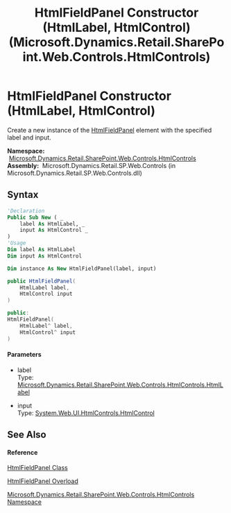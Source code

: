 ﻿---
title: HtmlFieldPanel Constructor (HtmlLabel, HtmlControl) (Microsoft.Dynamics.Retail.SharePoint.Web.Controls.HtmlControls)
TOCTitle: HtmlFieldPanel Constructor (HtmlLabel, HtmlControl)
ms:assetid: M:Microsoft.Dynamics.Retail.SharePoint.Web.Controls.HtmlControls.HtmlFieldPanel.#ctor(Microsoft.Dynamics.Retail.SharePoint.Web.Controls.HtmlControls.HtmlLabel,System.Web.UI.HtmlControls.HtmlControl)
ms:mtpsurl: https://technet.microsoft.com/en-us/library/microsoft.dynamics.retail.sharepoint.web.controls.htmlcontrols.htmlfieldpanel.htmlfieldpanel(v=AX.60)
ms:contentKeyID: 62202365
ms.date: 05/18/2015
mtps_version: v=AX.60
dev_langs:
- vb
- csharp
- c++
---

# HtmlFieldPanel Constructor (HtmlLabel, HtmlControl)

Create a new instance of the [HtmlFieldPanel](htmlfieldpanel-class-microsoft-dynamics-retail-sharepoint-web-controls-htmlcontrols.md) element with the specified label and input.

**Namespace:**  [Microsoft.Dynamics.Retail.SharePoint.Web.Controls.HtmlControls](microsoft-dynamics-retail-sharepoint-web-controls-htmlcontrols-namespace.md)  
**Assembly:**  Microsoft.Dynamics.Retail.SP.Web.Controls (in Microsoft.Dynamics.Retail.SP.Web.Controls.dll)

## Syntax

``` vb
'Declaration
Public Sub New ( _
    label As HtmlLabel, _
    input As HtmlControl _
)
'Usage
Dim label As HtmlLabel
Dim input As HtmlControl

Dim instance As New HtmlFieldPanel(label, input)
```

``` csharp
public HtmlFieldPanel(
    HtmlLabel label,
    HtmlControl input
)
```

``` c++
public:
HtmlFieldPanel(
    HtmlLabel^ label, 
    HtmlControl^ input
)
```

#### Parameters

  - label  
    Type: [Microsoft.Dynamics.Retail.SharePoint.Web.Controls.HtmlControls.HtmlLabel](htmllabel-class-microsoft-dynamics-retail-sharepoint-web-controls-htmlcontrols.md)  

<!-- end list -->

  - input  
    Type: [System.Web.UI.HtmlControls.HtmlControl](https://technet.microsoft.com/en-us/library/khc6t495\(v=ax.60\))  

## See Also

#### Reference

[HtmlFieldPanel Class](htmlfieldpanel-class-microsoft-dynamics-retail-sharepoint-web-controls-htmlcontrols.md)

[HtmlFieldPanel Overload](htmlfieldpanel-constructor-microsoft-dynamics-retail-sharepoint-web-controls-htmlcontrols.md)

[Microsoft.Dynamics.Retail.SharePoint.Web.Controls.HtmlControls Namespace](microsoft-dynamics-retail-sharepoint-web-controls-htmlcontrols-namespace.md)

